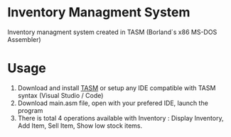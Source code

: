 # Inventory Managment System
Inventory managment system created in TASM (Borland`s x86 MS-DOS Assembler)

# Usage
1. Download and install [TASM](https://sourceforge.net/projects/guitasm8086/) or setup any IDE compatible with TASM syntax (Visual Studio / Code)
2. Download main.asm file, open with your prefered IDE, launch the program
3. There is total 4 operations available with Inventory : 
Display Inventory,
Add Item,
Sell Item,
Show low stock items.
